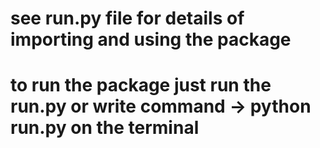 # see run.py file for details of importing and using the package

# to run the package just run the run.py or write command -> python run.py on the terminal